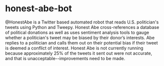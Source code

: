 # honest-abe-bot 
@HonestAbe is a Twitter based automated robot that reads U.S. politician's tweets using Python and Tweepy. Honest Abe cross-references a database of
political donations as well as uses sentiment analysis tools to gauge whether a politician's tweet may be biased by their donor’s interests.
Abe replies to a politician and calls them out on their potential bias if their tweet is deemed a conflict of interest. 
Honest Abe is not currently running because approximately 25% of the tweets it sent out were not accurate, and that is unacceptable--improvements need
to be made. 
